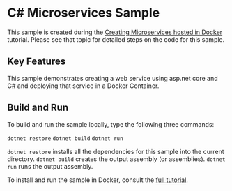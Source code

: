 C# Microservices Sample
================

This sample is created during the [Creating Microservices hosted in Docker](https://docs.microsoft.com/dotnet/articles/csharp/tutorials/microservices) tutorial. Please see that topic for detailed steps on the code for this sample.

Key Features
------------

This sample demonstrates creating a web service using asp.net core and C# and deploying that service in a Docker Container.

Build and Run
-------------

To build and run the sample locally, type the following three commands:

`dotnet restore`
`dotnet build`
`dotnet run`

`dotnet restore` installs all the dependencies for this sample into the current directory.
`dotnet build` creates the output assembly (or assemblies).
`dotnet run` runs the output assembly.

To install and run the sample in Docker, consult the [full tutorial](../../../docs/csharp/tutorials/microservices.md).


<!--HONumber=Aug16_HO2-->


